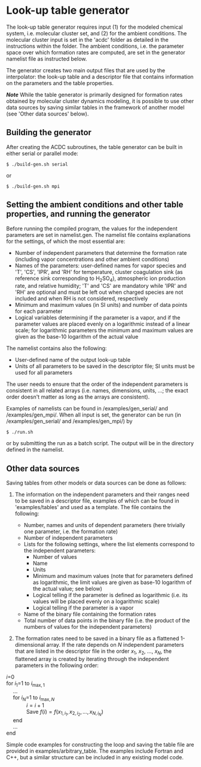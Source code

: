 # Look-up table generator

The look-up table generator requires input (1) for the modeled chemical system, i.e. molecular cluster set, and (2) for the ambient conditions. The molecular cluster input is set in the 'acdc' folder as detailed in the instructions within the folder. The ambient conditions, i.e. the parameter space over which formation rates are computed, are set in the generator namelist file as instructed below.

The generator creates two main output files that are used by the interpolator: the look-up table and a descriptor file that contains information on the parameters and the table properties.

***Note*** While the table generator is primarily designed for formation rates obtained by molecular cluster dynamics modeling, it is possible to use other data sources by saving similar tables in the framework of another model (see 'Other data sources' below).

## Building the generator

After creating the ACDC subroutines, the table generator can be built in either serial or parallel mode:
```console
$ ./build-gen.sh serial
```
or
```console
$ ./build-gen.sh mpi
```

## Setting the ambient conditions and other table properties, and running the generator

Before running the compiled program, the values for the independent parameters are set in namelist.gen. The namelist file contains explanations for the settings, of which the most essential are:

* Number of independent parameters that determine the formation rate (including vapor concentrations and other ambient conditions)
* Names of the parameters: user-defined names for vapor species and 'T', 'CS', 'IPR', and 'RH' for temperature, cluster coagulation sink (as reference sink corresponding to H<sub>2</sub>SO<sub>4</sub>), atmospheric ion production rate, and relative humidity; 'T' and 'CS' are mandatory while 'IPR' and 'RH' are optional and must be left out when charged species are not included and when RH is not considered, respectively
* Minimum and maximum values (in SI units) and number of data points for each parameter
* Logical variables determining if the parameter is a vapor, and if the parameter values are placed evenly on a logarithmic instead of a linear scale; for logarithmic parameters the minimum and maximum values are given as the base-10 logarithm of the actual value

The namelist contains also the following:

* User-defined name of the output look-up table
* Units of all parameters to be saved in the descriptor file; SI units must be used for all parameters

The user needs to ensure that the order of the independent parameters is consistent in all related arrays (i.e. names, dimensions, units, ...; the exact order doesn't matter as long as the arrays are consistent).

Examples of namelists can be found in /examples/gen_serial/ and /examples/gen_mpi/. When all input is set, the generator can be run (in /examples/gen_serial/ and /examples/gen_mpi/) by
```console
$ ./run.sh
```
or by submitting the run as a batch script. The output will be in the directory defined in the namelist.

## Other data sources

Saving tables from other models or data sources can be done as follows:

1. The information on the independent parameters and their ranges need to be saved in a descriptor file, examples of which can be found in 'examples/tables' and used as a template. The file contains the following:
    * Number, names and units of dependent parameters (here trivially one parameter, i.e. the formation rate)
    * Number of independent parameters
    * Lists for the following settings, where the list elements correspond to the independent parameters:
        * Number of values
        * Name
        * Units
        * Minimum and maximum values (note that for parameters defined as logarithmic, the limit values are given as base-10 logarithm of the actual value; see below)
        * Logical telling if the parameter is defined as logarithmic (i.e. its values will be placed evenly on a logarithmic scale)
        * Logical telling if the parameter is a vapor
    * Name of the binary file containing the formation rates
    * Total number of data points in the binary file (i.e. the product of the numbers of values for the independent parameters)

2. The formation rates need to be saved in a binary file as a flattened 1-dimensional array. If the rate depends on *N* independent parameters that are listed in the descriptor file in the order *x*<sub>1</sub>, *x*<sub>2</sub>, ..., *x*<sub>*N*</sub>, the flattened array is created by iterating through the independent parameters in the following order:

$i$=0\
for $i_1$=1 to $i_{\text{max},1}$\
&emsp; ...\
&emsp; for $i_N$=1 to $i_{\text{max},N}$\
&emsp; &emsp; &emsp; $i=i+1$\
&emsp; &emsp; &emsp; Save $f(i)=f(x_{1,i_1}, x_{2,i_2}, ..., x_{N,i_N})$\
&emsp; end\
&emsp; ...\
end

Simple code examples for constructing the loop and saving the table file are provided in examples/arbitrary_table. The examples include Fortran and C++, but a similar structure can be included in any existing model code.
